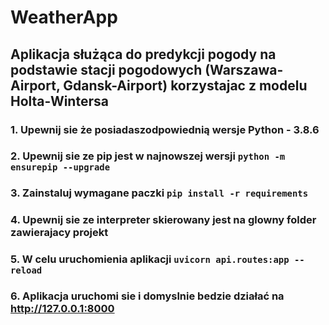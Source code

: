 # WeatherApp

## Aplikacja służąca do predykcji pogody na podstawie stacji pogodowych (Warszawa-Airport, Gdansk-Airport) korzystajac z modelu Holta-Wintersa

### 1. Upewnij sie że posiadaszodpowiednią wersje Python - 3.8.6
### 2. Upewnij sie ze pip jest w najnowszej wersji ```python -m ensurepip --upgrade```
### 3. Zainstaluj wymagane paczki  ```pip install -r requirements```
### 4. Upewnij sie ze interpreter skierowany jest na glowny folder zawierajacy projekt 
### 5. W celu uruchomienia aplikacji ```uvicorn api.routes:app --reload```
### 6. Aplikacja uruchomi sie i domyslnie bedzie działać na http://127.0.0.1:8000
